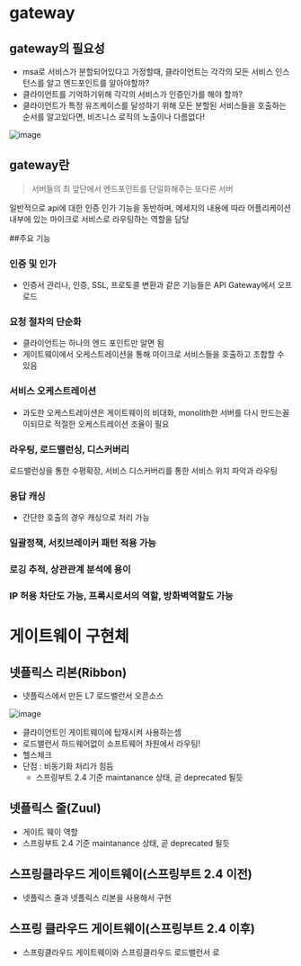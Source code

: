 # gateway

## gateway의 필요성

- msa로 서비스가 분할되어있다고 가정할때, 클라이언트는 각각의 모든 서비스 인스턴스를 알고 엔드포인트를 알아야할까?
- 클라이언트를 기억하기위해 각각의 서비스가 인증인가를 해야 할까?
- 클라이언트가 특정 유즈케이스를 달성하기 위해 모든 분할된 서비스들을 호출하는 순서를 알고있다면, 비즈니스 로직의 노출이나 다름없다!

![image](https://user-images.githubusercontent.com/85499582/188876618-e5099e85-cd79-4875-9aeb-5d85a7abb9fd.png)

## gateway란
> 서버들의 최 앞단에서 엔드포인트를 단일화해주는 또다른 서버

일반적으로 api에 대한 인증 인가 기능을 동반하며, 메세지의 내용에 따라  어플리케이션 내부에 있는 마이크로 서비스로 라우팅하는 역할을 담당


##주요 기능

### 인증 및 인가
- 인증서 관리나, 인증, SSL, 프로토콜 변환과 같은 기능들은 API Gateway에서 오프로드

### 요청 절차의 단순화
- 클라이언트는 하나의 엔드 포인트만 알면 됨
- 게이트웨이에서 오케스트레이션을 통해 마이크로 서비스들을 호출하고 조합할 수 있음

### 서비스 오케스트레이션
- 과도한 오케스트레이션은 게이트웨이의 비대화, monolith한 서버를 다시 만드는꼴이되므로 적절한 오케스트레이션 조율이 필요

### 라우팅, 로드밸런싱, 디스커버리
로드밸런싱을 통한 수평확장, 서비스 디스커버리를 통한 서비스 위치 파악과 라우팅

### 응답 캐싱
- 간단한 호출의 경우 캐싱으로 처리 가능

### 일괄정책, 서킷브레이커 패턴 적용 가능

### 로깅 추적, 상관관계 분석에 용이

### IP 허용 차단도 가능, 프록시로서의 역할, 방화벽역할도 가능

# 게이트웨이 구현체

## 넷플릭스 리본(Ribbon)
- 넷플릭스에서 만든 L7 로드밸런서 오픈소스

![image](https://user-images.githubusercontent.com/85499582/188879156-8784de46-8629-4930-a247-d86adc6f832d.png)

- 클라이언트인 게이트웨이에 탑재시켜 사용하는셈
- 로드밸런서 하드웨어없이 소프트웨어 차원에서 라우팅!
- 헬스체크
- 단점 : 비동기화 처리가 힘듬
  - 스프링부트 2.4 기준 maintanance 상태, 곧 deprecated 될듯

## 넷플릭스 줄(Zuul)
- 게이트 웨이 역할
- 스프링부트 2.4 기준 maintanance 상태, 곧 deprecated 될듯
 

## 스프링클라우드 게이트웨이(스프링부트 2.4 이전)
- 넷플릭스 줄과 넷플릭스 리본을 사용해서 구현

## 스프링 클라우드 게이트웨이(스프링부트 2.4 이후)
- 스프링클라우드 게이트웨이와 스프링클라우드 로드밸런서 로 
